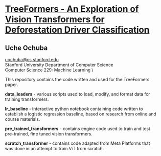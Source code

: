 # [TreeFormers - An Exploration of Vision Transformers for Deforestation Driver Classification](https://drive.google.com/file/d/1DaKIpjEsVMnta3KCT1RgXnaenUtGrnTU/view?usp=drive_link)
## Uche Ochuba
uochuba@cs.stanford.edu \
Stanford University Department of Computer Science \
Computer Science 229: Machine Learning \




This repository contains the code written and used for the TreeFormers paper.

**data_loaders** - various scripts used to load, modify, and format data for training transformers.

**lr_baseline** - interactive python notebook containing code written to establish a logistic regression baseline, based on research from online and course materials.

**pre_trained_transformers** - contains engine code used to train and test pre-trained, fine tuned vision transformers.

**scratch_transformer** - contains code adapted from Meta Platforms that was done in an attempt to train ViT from scratch.
